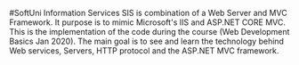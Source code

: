#SoftUni Information Services
SIS is combination of a Web Server and MVC Framework. It purpose is to mimic Microsoft's IIS and ASP.NET CORE MVC. This is the implementation of the code during the course (Web Development Basics Jan 2020). The main goal is to see and learn the technology behind Web services, Servers, HTTP protocol and the ASP.NET MVC framework.